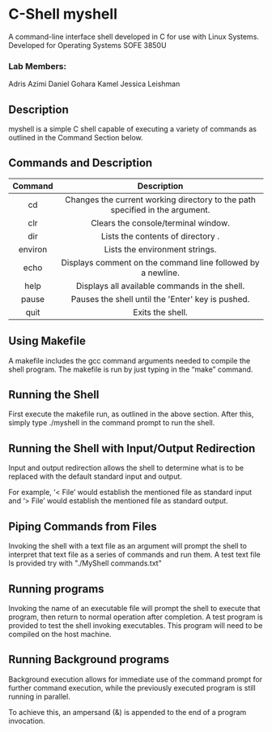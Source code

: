 # C-Shell myshell
A command-line interface shell developed in C for use with Linux Systems.
Developed for Operating Systems SOFE 3850U

### Lab Members:
Adris Azimi
Daniel Gohara Kamel
Jessica Leishman

## Description
myshell is a simple C shell capable of executing a variety of commands as outlined in the Command Section below. 

## Commands and Description
Command | Description
:----:|:----:
cd <path> | Changes the current working directory to the path specified in the argument. 
clr |  Clears the console/terminal window.
dir <directory> | Lists the contents of directory <directory>.
environ | Lists the environment strings.
echo <message> | Displays comment on the command line followed by a newline.
help | Displays all available commands in the shell.
pause | Pauses the shell until the 'Enter' key is pushed.
quit | Exits the shell.


## Using Makefile
A makefile includes the gcc command arguments needed to compile the shell program. The makefile is run by just typing in the “make” command.

## Running the Shell
First execute the makefile run, as outlined in the above section.
After this, simply type ./myshell in the command prompt to run the shell.

## Running the Shell with Input/Output Redirection
Input and output redirection allows the shell to determine what is to be replaced with the default standard input and output. 

For example, ‘< File’ would establish the mentioned file as standard input and ‘> File’ would establish the mentioned file as standard output.

## Piping Commands from Files
Invoking the shell with a text file as an argument will prompt the shell to interpret that text file as a series of commands and run them. 
A test text file Is provided try with "./MyShell commands.txt"

## Running programs
Invoking the name of an executable file will prompt the shell to execute that program, then return to normal operation after completion.
A test program is provided to test the shell invoking executables. This program will need to be compiled on the host machine.

## Running Background programs
Background execution allows for immediate use of the command prompt for further command execution, while the previously executed program is still running in parallel.

To achieve this, an ampersand (&) is appended to the end of a program invocation.
